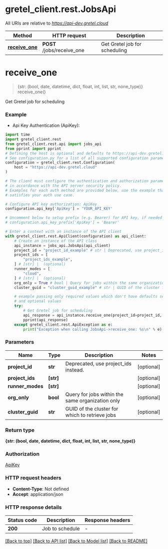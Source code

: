 # gretel_client.rest.JobsApi

All URIs are relative to *https://api-dev.gretel.cloud*

Method | HTTP request | Description
------------- | ------------- | -------------
[**receive_one**](JobsApi.md#receive_one) | **POST** /jobs/receive_one | Get Gretel job for scheduling


# **receive_one**
> {str: (bool, date, datetime, dict, float, int, list, str, none_type)} receive_one()

Get Gretel job for scheduling

### Example

* Api Key Authentication (ApiKey):
```python
import time
import gretel_client.rest
from gretel_client.rest.api import jobs_api
from pprint import pprint
# Defining the host is optional and defaults to https://api-dev.gretel.cloud
# See configuration.py for a list of all supported configuration parameters.
configuration = gretel_client.rest.Configuration(
    host = "https://api-dev.gretel.cloud"
)

# The client must configure the authentication and authorization parameters
# in accordance with the API server security policy.
# Examples for each auth method are provided below, use the example that
# satisfies your auth use case.

# Configure API key authorization: ApiKey
configuration.api_key['ApiKey'] = 'YOUR_API_KEY'

# Uncomment below to setup prefix (e.g. Bearer) for API key, if needed
# configuration.api_key_prefix['ApiKey'] = 'Bearer'

# Enter a context with an instance of the API client
with gretel_client.rest.ApiClient(configuration) as api_client:
    # Create an instance of the API class
    api_instance = jobs_api.JobsApi(api_client)
    project_id = "project_id_example" # str | Deprecated, use project_ids instead. (optional)
    project_ids = [
        "project_ids_example",
    ] # [str] |  (optional)
    runner_modes = [
        "cloud",
    ] # [str] |  (optional)
    org_only = True # bool | Query for jobs within the same organization only (optional)
    cluster_guid = "cluster_guid_example" # str | GUID of the cluster for which to retrieve jobs (optional)

    # example passing only required values which don't have defaults set
    # and optional values
    try:
        # Get Gretel job for scheduling
        api_response = api_instance.receive_one(project_id=project_id, project_ids=project_ids, runner_modes=runner_modes, org_only=org_only, cluster_guid=cluster_guid)
        pprint(api_response)
    except gretel_client.rest.ApiException as e:
        print("Exception when calling JobsApi->receive_one: %s\n" % e)
```


### Parameters

Name | Type | Description  | Notes
------------- | ------------- | ------------- | -------------
 **project_id** | **str**| Deprecated, use project_ids instead. | [optional]
 **project_ids** | **[str]**|  | [optional]
 **runner_modes** | **[str]**|  | [optional]
 **org_only** | **bool**| Query for jobs within the same organization only | [optional]
 **cluster_guid** | **str**| GUID of the cluster for which to retrieve jobs | [optional]

### Return type

**{str: (bool, date, datetime, dict, float, int, list, str, none_type)}**

### Authorization

[ApiKey](../README.md#ApiKey)

### HTTP request headers

 - **Content-Type**: Not defined
 - **Accept**: application/json


### HTTP response details
| Status code | Description | Response headers |
|-------------|-------------|------------------|
**200** | Job to schedule |  -  |

[[Back to top]](#) [[Back to API list]](../README.md#documentation-for-api-endpoints) [[Back to Model list]](../README.md#documentation-for-models) [[Back to README]](../README.md)

